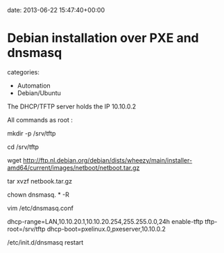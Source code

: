 


date: 2013-06-22 15:47:40+00:00


# Debian installation over PXE and dnsmasq

categories:
- Automation
- Debian/Ubuntu


The DHCP/TFTP server holds the IP 10.10.0.2

All commands as root :

mkdir -p /srv/tftp

cd /srv/tftp

wget http://ftp.nl.debian.org/debian/dists/wheezy/main/installer-amd64/current/images/netboot/netboot.tar.gz

tar xvzf netbook.tar.gz

chown dnsmasq. * -R

vim /etc/dnsmasq.conf

dhcp-range=LAN,10.10.20.1,10.10.20.254,255.255.0.0,24h
enable-tftp
tftp-root=/srv/tftp
dhcp-boot=pxelinux.0,pxeserver,10.10.0.2

/etc/init.d/dnsmasq restart
